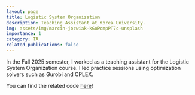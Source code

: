 ```yaml
---
layout: page
title: Logistic System Organization
description: Teaching Assistant at Korea University.
img: assets/img/marcin-jozwiak-kGoPcmpPT7c-unsplash
importance: 1
category: TA
related_publications: false
---
```



In the Fall 2025 semester, I worked as a teaching assistant for the Logistic System Organization course.
I led practice sessions using optimization solvers such as Gurobi and CPLEX.

You can find the related code [here](https://github.com/jardin00/optimization/tree/main/Logistics_optimization)!
